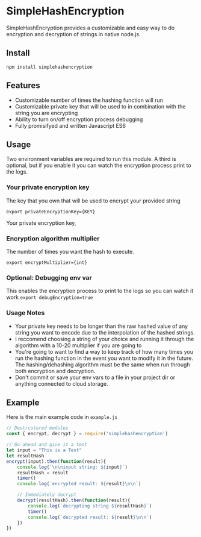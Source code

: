 # SimpleHashEncryption
SimpleHashEncryption provides a customizable and easy way to do encryption and decryption of strings in native node.js.

## Install
`npm install simplehashencryption`

## Features
- Customizable number of times the hashing function will run
- Customizable private key that will be used to in combination with the string you are encrypting
- Ability to turn on/off encryption process debugging
- Fully promisifyed and written Javascript ES6

## Usage
Two environment variables are required to run this module. A third is optional, but if you enable it you can watch the encryption process print to the logs.

### Your private encryption key
The key that you own that will be used to encrypt your provided string

`export privateEncryptionKey={KEY}`

Your private encryption key, 

### Encryption algorithm multiplier
The number of times you want the hash to execute. 

`export encryptMultiplier={int}`

### Optional: Debugging env var
This enables the encryption process to print to the logs so you can watch it work
`export debugEncryption=true`

### Usage Notes
- Your private key needs to be longer than the raw hashed value of any string you want to encode due to the interpolation of the hashed strings.
- I reccomend choosing a string of your choice and running it through the algorithm with a 10-20 multiplier if you are going to 
- You're going to want to find a way to keep track of how many times you run the hashing function in the event you want to modify it in the future. The hashing/dehashing algorithm must be the same when run through both encryption and decryption.
- Don't commit or save your env vars to a file in your project dir or anything connected to cloud storage.

## Example
Here is the main example code in `example.js`

````javascript
// Destrcutured modules
const { encrypt, decrypt } = require('simplehashencryption')

// Go ahead and give it a test
let input = "This is a Test"
let resultHash
encrypt(input).then(function(result){
    console.log(`\n\ninput string: ${input}`)
    resultHash = result
    timer()
    console.log(`encrypted result: ${result}\n\n`)

    // Immediately decrypt
    decrypt(resultHash).then(function(result){
        console.log(`decrypting string ${resultHash}`)
        timer()
        console.log(`decrypted result: ${result}\n\n`)
    })
})
````

